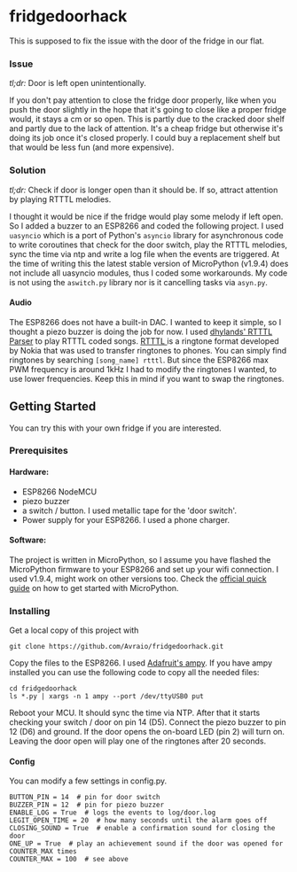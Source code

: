 # fridgedoorhack
This is supposed to fix the issue with the door of the fridge in our flat.

### Issue
*tl;dr:* Door is left open unintentionally.

If you don't pay attention to close the fridge door properly, like when you push the door slightly in the hope that it's
going to close like a proper fridge would, it stays a cm or so open. This is partly due to the cracked door shelf and
partly due to the lack of attention. It's a cheap fridge but otherwise it's doing its job once it's closed properly. I
could buy a replacement shelf but that would be less fun (and more expensive).

### Solution
*tl;dr:* Check if door is longer open than it should be. If so, attract attention by playing RTTTL melodies.

I thought it would be nice if the fridge would play some melody if left open. So I added a buzzer to an ESP8266 and coded
the following project. I used `uasyncio` which is a port of Python's `asyncio` library for asynchronous code to
write coroutines that check for the door switch, play the RTTTL melodies, sync the time via ntp and write a log file when the
events are triggered.
At the time of writing this the latest stable version of MicroPython (v1.9.4) does not include all uasyncio modules,
thus I coded some workarounds. My code is not using the `aswitch.py` library nor is it cancelling tasks via `asyn.py`.

#### Audio
The ESP8266 does not have a built-in DAC. I wanted to keep it simple, so I thought a piezo buzzer is doing the job for now.
I used [dhylands' RTTTL Parser](https://github.com/dhylands/upy-rtttl) to play RTTTL coded songs.
[RTTTL ](https://en.wikipedia.org/wiki/Ring_Tone_Transfer_Language) is a ringtone
format developed by Nokia that was used to transfer ringtones to phones. You can simply find ringtones by searching 
`[song_name] rtttl`. But since the ESP8266 max PWM frequency is around 1kHz I had to modify the ringtones I wanted, to use lower frequencies.
Keep this in mind if you want to swap the ringtones.

## Getting Started
You can try this with your own fridge if you are interested.

### Prerequisites

#### Hardware:
* ESP8266 NodeMCU
* piezo buzzer
* a switch / button. I used metallic tape for the 'door switch'. 
* Power supply for your ESP8266. I used a phone charger.

#### Software:
The project is written in MicroPython, so I assume you have flashed the MicroPython firmware to your ESP8266 and set up your wifi connection.
I used v1.9.4, might work on other versions too.
Check the [official quick guide](https://docs.micropython.org/en/latest/esp8266/tutorial/intro.html) on how to get started with MicroPython.

### Installing
Get a local copy of this project with

```git clone https://github.com/Avraio/fridgedoorhack.git```

Copy the files to the ESP8266. I used [Adafruit's ampy](https://github.com/adafruit/ampy).
If you have ampy installed you can use the following code to copy all the needed files:

```
cd fridgedoorhack
ls *.py | xargs -n 1 ampy --port /dev/ttyUSB0 put
```

Reboot your MCU. It should sync the time via NTP. After that it starts checking your switch / door on pin 14 (D5).
Connect the piezo buzzer to pin 12 (D6) and ground. If the door opens the on-board LED (pin 2) will turn on.
Leaving the door open will play one of the ringtones after 20 seconds.

#### Config
You can modify a few settings in config.py.

```
BUTTON_PIN = 14  # pin for door switch
BUZZER_PIN = 12  # pin for piezo buzzer
ENABLE_LOG = True  # logs the events to log/door.log
LEGIT_OPEN_TIME = 20  # how many seconds until the alarm goes off
CLOSING_SOUND = True  # enable a confirmation sound for closing the door
ONE_UP = True  # play an achievement sound if the door was opened for COUNTER_MAX times
COUNTER_MAX = 100  # see above
```